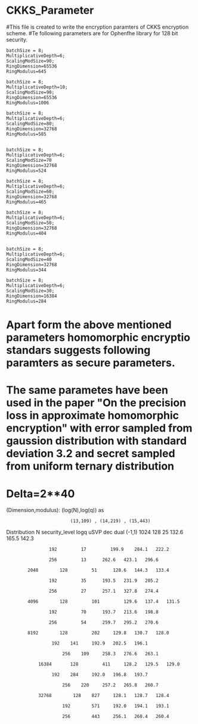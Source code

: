 # CKKS_Parameter
#This file is created to write the encryption paramters of CKKS encryption scheme.
#Te following parameters are for Ophenfhe library for 128 bit security.

    batchSize = 8;
    MultiplicativeDepth=6;
    ScalingModSize=90;
    RingDimension=65536
    RingModulus=645

    batchSize = 8;
    MultiplicativeDepth=10;
    ScalingModSize=90;
    RingDimension=65536
    RingModulus=1006
    
    batchSize = 8;
    MultiplicativeDepth=6;
    ScalingModSize=80;
    RingDimension=32768
    RingModulus=585
    
    
    batchSize = 8;
    MultiplicativeDepth=6;
    ScalingModSize=70
    RingDimension=32768
    RingModulus=524
    
    batchSize = 8;
    MultiplicativeDepth=6;
    ScalingModSize=60;
    RingDimension=32768
    RingModulus=465
    
    batchSize = 8;
    MultiplicativeDepth=6;
    ScalingModSize=50;
    RingDimension=32768
    RingModulus=404
    
    
    batchSize = 8;
    MultiplicativeDepth=6;
    ScalingModSize=40
    RingDimension=32768
    RingModulus=344
    
    batchSize = 8;
    MultiplicativeDepth=6;
    ScalingModSize=30;
    RingDimension=16384
    RingModulus=284
    
# Apart form the above mentioned parameters homomorphic encryptio standars suggests following paramters as secure parameters.
# The same parametes have been used in the paper "On the precision loss in approximate homomorphic encryption" with error sampled from gaussion distribution with standard deviation 3.2 and secret sampled from uniform ternary distribution 
# Delta=2**40
  (Dimension,modulus): (log(N),log(q)) as

                            (13,109) , (14,219) , (15,443)
                            
Distribution	 N 	    security_level	logq	    uSVP	dec	    dual
(-1,1)
		        1024	    128         25         132.6	165.5	142.3
			            
				    192	        17     	   199.9	284.1	222.2
			            
				    256	        13	    262.6	423.1	296.6
		        
			2048	    128	        51	    128.6	144.3	133.4
			
				    192	        35	    193.5	231.9	205.2
			            
				    256	        27	    257.1	327.8	274.4
		        
			4096	    128	        101 	    129.6	137.4	131.5
			            
				    192	        70	    193.7	213.6	198.8
			            
				    256	        54	    259.7	295.2	270.6
		        
			8192	    128	        202	    129.8	130.7	128.0
			
				     192	141	    192.9	202.5	196.1
				     
			             256	109	    258.3	276.6	263.1
				     
		        16384	    128	        411	    128.2	129.5	129.0
			             
				     192	284	    192.0	196.8	193.7
				     
			             256	220	    257.2	265.8	260.7
				     
		        32768	     128	827	    128.1	128.7	128.4
			
			             192        571	    192.0	194.1	193.1
				     
			             256        443	    256.1	260.4	260.4
